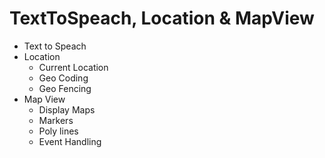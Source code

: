 # TextToSpeach, Location & MapView

- Text to Speach
- Location
  - Current Location
  - Geo Coding
  - Geo Fencing
- Map View
  - Display Maps
  - Markers
  - Poly lines
  - Event Handling
